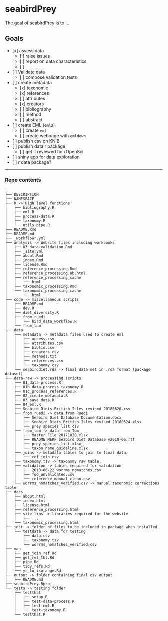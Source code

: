 
<!-- README.md is generated from README.Rmd. Please edit that file -->
seabirdPrey
===========

The goal of seabirdPrey is to ...

Goals
-----

-   \[x\] assess data
    -   \[ \] raise issues
    -   \[ \] report on data characteristics
    -   \[ \]
-   \[ \] Validate data
    -   \[ \] compose validation tests
-   \[ \] create metadata
    -   \[x\] taxonomic
    -   \[x\] references
    -   \[ \] attributes
    -   \[x\] creators
    -   \[ \] bibliography
    -   \[ \] method
    -   \[ \] abstract
-   \[ \] create EML (`eml2`)
    -   \[ \] create `eml`
    -   \[ \] create webpage with `emldown`
-   \[ \] publish csv on KNIB
-   \[ \] publish data r package
    -   \[ \] get it reviewed for rOpenSci
-   \[ \] shiny app for data exploration
-   \[ \] r data package?

------------------------------------------------------------------------

### Repo contents

    .
    ├── DESCRIPTION
    ├── NAMESPACE
    ├── R -> High level functions
    │   ├── bibliography.R
    │   ├── eml.R
    │   ├── process-data.R
    │   ├── taxonomy.R
    │   └── utils-pipe.R
    ├── README.Rmd
    ├── README.md
    ├── _workflowr.yml
    ├── analysis -> Website files including workbooks
    │   ├── 03_data-validation.Rmd
    │   ├── _site.yml
    │   ├── about.Rmd
    │   ├── index.Rmd
    │   ├── license.Rmd
    │   ├── reference_processing.Rmd
    │   ├── reference_processing.nb.html
    │   ├── reference_processing_cache
    │   │   └── html
    │   ├── taxonomic_processing.Rmd
    │   └── taxonomic_processing_cache
    │       └── html
    ├── code -> miscellaneous scripts
    │   ├── README.md
    │   ├── dev.R
    │   ├── diet_diversity.R
    │   ├── from_ruedi
    │   │   └── bird_data_workflow.R
    │   └── from_tom
    ├── data
    │   ├── metadata -> metadata files used to create eml
    │   │   ├── access.csv
    │   │   ├── attributes.csv
    │   │   ├── biblio.csv
    │   │   ├── creators.csv
    │   │   ├── methods.txt
    │   │   ├── references.csv
    │   │   └── taxonomy.csv
    │   └── seabirddiet.rda -> final data set in .rda format (package dataset)
    ├── data-raw -> processing scripts
    │   ├── 01_data-process.R
    │   ├── 01b_data-process_taxonomy.R
    │   ├── 01c_process_references.R
    │   ├── 02_create_metadata.R
    │   ├── 03_save_data.R
    │   ├── 04_eml.R
    │   ├── Seabird Diets British Isles revised 20180620.csv
    │   ├── from_ruedi -> data from Ruedi
    │   │   ├── Seabird Diet Database Documentation.docx
    │   │   ├── Seabird Diets British Isles revised 20180524.xlsx
    │   │   └── prey species list.csv
    │   ├── from_tom -> data from Tom
    │   │   ├── Master File 20171020.xlsx
    │   │   ├── README MERP Seabird Diet Database v2018-06.rtf
    │   │   ├── prey species list.xlsx
    │   │   └── taxon_name_guideline.xlsx
    │   ├── joins -> metadata tables to join to final data.
    │   │   └── ref_join.csv
    │   ├── taxonomy.tsv -> taxonomy raw table.
    │   ├── validation -> tables required for validation
    │   │   ├── 2018-06-22_worrms_nomatches.csv
    │   │   ├── foo_unvalidated.csv
    │   │   └── reference_manual_clean.csv
    │   └── worrms_nomatches_verified.csv -> manual taxonomic corrections table
    ├── docs
    │   ├── about.html
    │   ├── index.html
    │   ├── license.html
    │   ├── reference_processing.html
    │   ├── site_libs -> libraries required for the website
    │   │   ├── ...
    │   └── taxonomic_processing.html
    ├── inst -> folder of files to be included in package when installed
    │   └── testdata -> data for testing
    │       ├── data.csv
    │       ├── taxonomy.tsv
    │       └── worrms_nomatches_verified.csv
    ├── man
    │   ├── get_join_ref.Rd
    │   ├── get_ref_tbl.Rd
    │   ├── pipe.Rd
    │   ├── tidy_refs.Rd
    │   └── yr_to_isorange.Rd
    ├── output -> folder containing final csv output
    │   └── README.md
    ├── seabirdPrey.Rproj
    └── tests -> testing folder
        ├── testthat
        │   ├── setup.R
        │   ├── test-data-process.R
        │   ├── test-eml.R
        │   └── test-taxonomy.R
        └── testthat.R
